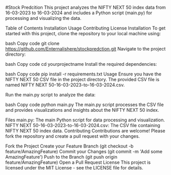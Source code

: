 

#Stock Predcition 
This project analyzes the NIFTY NEXT 50 index data from 16-03-2023 to 16-03-2024 and includes a Python script (main.py) for processing and visualizing the data.

Table of Contents
Installation
Usage
Contributing
License
Installation
To get started with this project, clone the repository to your local machine using:

bash
Copy code
git clone https://github.com/Enternalishere/stockpredction.git
Navigate to the project directory:

bash
Copy code
cd yourprojectname
Install the required dependencies:

bash
Copy code
pip install -r requirements.txt
Usage
Ensure you have the NIFTY NEXT 50 CSV file in the project directory. The provided CSV file is named NIFTY NEXT 50-16-03-2023-to-16-03-2024.csv.

Run the main.py script to analyze the data:

bash
Copy code
python main.py
The main.py script processes the CSV file and provides visualizations and insights about the NIFTY NEXT 50 index.

Files
main.py: The main Python script for data processing and visualization.
NIFTY NEXT 50-16-03-2023-to-16-03-2024.csv: The CSV file containing NIFTY NEXT 50 index data.
Contributing
Contributions are welcome! Please fork the repository and create a pull request with your changes.

Fork the Project
Create your Feature Branch (git checkout -b feature/AmazingFeature)
Commit your Changes (git commit -m 'Add some AmazingFeature')
Push to the Branch (git push origin feature/AmazingFeature)
Open a Pull Request
License
This project is licensed under the MIT License - see the LICENSE file for details.
